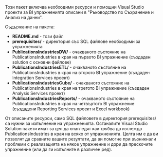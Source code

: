 Този пакет включва необходими ресурси и помощни Visual Studio проекти за BI упражненията описани в "Ръководство по Съхранение и Анализ на данни".

Съдържание на пакета:
 * **README.md** - този файл
 * **prerequisites/** - директория със SQL файлове необходими за упражненията
 * **PublicationsIndustriesDW/** - очакваното състояние на PublicationsIndustries в края на първото BI упражнение (създаден solution с основни файлове)
 * **PublicationsIndustriesETL/** - очакваното състояние на PublicationsIndustries в края на второто BI упражнение (създаден Integration Services проект)
 * **PublicationsIndustriesCube/** - очакваното състояние на PublicationsIndustries в края на третото BI упражнение (създаден Analysis Services проект)
 * **PublicationsIndustriesReports/** - очакваното състояние на PublicationsIndustries в края на четвъртото BI упражнение (създадени Reporting Services проект и Excel workbook)
	
От описаните ресурси, само SQL файловете в директория prerequisites/ са нужни за изпълнение на упражненията. Останалите Visual Studio Solution пакети имат за цел да онагледят как трябва да изглежда PublicationsIndustries в края на всяко от упражненията. Целта им е да ви позволят да сравните вашите резултати, да ви помогне при възникнали проблеми с реализацията на някое упражнение и дори да прескочите упражнение (или да ги изпълните в различен ред).
